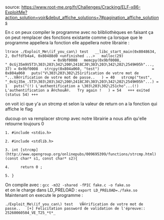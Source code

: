 
source:  https://www.root-me.org/fr/Challenges/Cracking/ELF-x86-ExploitMe?action_solution=voir&debut_affiche_solutions=7#pagination_affiche_solutions


En c on peux compiler le programme avec no blibliothèques en faisant ça on peut remplacer des fonctions existante comme ça lorsque que le programme appellera la fonction elle appellera notre librairie :

```ltrace ./Exploit_Me\(if_you_can\) test   __libc_start_main(0x8048634, 2, 0xffdfb4a4, 0x80488d0 <unfinished ...>   malloc(29)                                       = 0x9bf0008   memcpy(0x9bf0008, "_0cGj35m9V5T3\303\203\342\200\2418CJ0\303\203\342\202\2549H95h"..., 37) = 0x9bf0008   strcpy(0x804a060, "test")                        = 0x804a060   puts("V\303\203\302\251rification de votre mot de "...VÃ©rification de votre mot de passe..   ) = 40   strcmp("test", "_0cGj35m_.5T3\303\203\342\200\2418CJ0\303\203\342\202\2549H95h"...) = 1   puts("(!) L'authentification a \303\203\302\251cho"...(!) L'authentification a Ã©chouÃ©.   Try again !   ) = 54   +++ exited (status 54) +++```


on voit ici que y'a un strcmp et selon la valeur de return on a la fonction qui affiche le flag 

ducoup on va remplacer strcmp avec notre librairie a nous afin qu'elle retourne toujours 0

```
1. #include <stdio.h>
    
2. #include <stdlib.h>
    
3. int [strcmp](http://www.opengroup.org/onlinepubs/009695399/functions/strcmp.html)(const char* s1, const char* s2){
    
4.     return 0 ;
    
5. }
```

On compile avec : `gcc -m32 -shared -fPIC fake.c -o fake.so`  
et on le charge dans LD_PRELOAD : `export LD_PRELOAD=./fake.so`  
Maintenant on execute le programme :

`./Exploit_Me\(if_you_can\) test   VÃ©rification de votre mot de passe..   [+] Felicitation password de validation de l'épreuve:: 25260060504_VE_T25_*t*_`